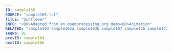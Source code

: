 ```yaml
---
ID: sample165
SOURCE: "sample165.tcl"
TITLE: "Sunflower"
INFO: "<BR>Adapted from an openprocessing.org demo<BR>Animation"
RELATED: "sample103 sample103a sample103b sample107 sample126 sample142 sample163 sample167 sample168"
seqNo: 91
prevID: sample164
nextID: sample166
---
```

